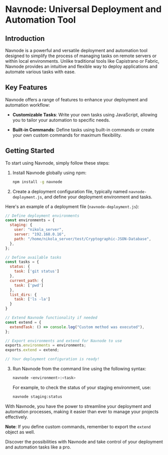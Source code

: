 # Navnode: Universal Deployment and Automation Tool

## Introduction

Navnode is a powerful and versatile deployment and automation tool designed to simplify the process of managing tasks on remote servers or within local environments. Unlike traditional tools like Capistrano or Fabric, Navnode provides an intuitive and flexible way to deploy applications and automate various tasks with ease.

## Key Features

Navnode offers a range of features to enhance your deployment and automation workflow:

- **Customizable Tasks**: Write your own tasks using JavaScript, allowing you to tailor your automation to specific needs.

- **Built-in Commands**: Define tasks using built-in commands or create your own custom commands for maximum flexibility.

## Getting Started

To start using Navnode, simply follow these steps:

1. Install Navnode globally using npm:

   ```sh
   npm install -g navnode
   ```

2. Create a deployment configuration file, typically named `navnode-deployment.js`, and define your deployment environment and tasks.

Here's an example of a deployment file (`navnode-deployment.js`):

```javascript
// Define deployment environments
const environments = {
  staging: {
    user: "nikola_server",
    server: "192.168.0.16",
    path: "/home/nikola_server/test/Cryptographic-JSON-Database",
  },
};

// Define available tasks
const tasks = {
  status: {
    task: ['git status']
  },
  current_path: {
    task: ['pwd']
  },
  list_dirs: {
    task: ['ls -la']
  }
}

// Extend Navnode functionality if needed
const extend = {
  extendTask: () => console.log("Custom method was executed"),
};

// Export environments and extend for Navnode to use
exports.environments = environments;
exports.extend = extend;

// Your deployment configuration is ready!
```

3. Run Navnode from the command line using the following syntax:

   ```sh
   navnode <environment>:<task>
   ```

   For example, to check the status of your staging environment, use:

   ```sh
   navnode staging:status
   ```

With Navnode, you have the power to streamline your deployment and automation processes, making it easier than ever to manage your projects effectively.

**Note**: If you define custom commands, remember to export the `extend` object as well.

Discover the possibilities with Navnode and take control of your deployment and automation tasks like a pro.
